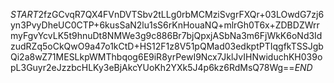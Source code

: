 $START$2fzGCvqR7QX4FVnDVTSbv2tLLg0rbMCMziSvgrFXQr+03LOwdG7zj6yn3PvyDheUC0CTP+6kusSaN2lu1sS6rKnHouaNQ+mlrGh0T6x+ZDBDZWrrmyFgvYcvLK5t9hnuDt8NMWe3g9c886Br7bjQpxjASbNa3m6FjWkK6oNd3IdzudRZq5oCkQwO9a47o1kCtD+HS12F1z8V51pQMad03edkptPTIqgfkTSSJgbQi2a8wZ71MESLkpWMThbqog6E9iR8yrPewI9Ncx7JklJvIHNwiduchKH039opL3Guyr2eJzzbcHLKy3eBjAkcYUoKh2YXk5J4p6kz6RdMsQ78Wg==$END$